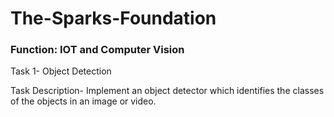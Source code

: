 # The-Sparks-Foundation

### Function: IOT and Computer Vision 

Task 1- Object Detection 

Task Description- Implement an object detector which identifies the classes of the objects in
an image or video.

